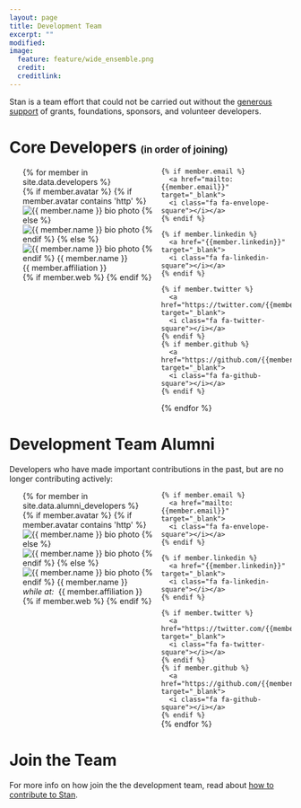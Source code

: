 ```yaml
---
layout: page
title: Development Team
excerpt: ""
modified:
image:
  feature: feature/wide_ensemble.png
  credit:
  creditlink:
---
```


Stan is a team effort that could not be carried out without the
[generous support](/support/) of grants, foundations, sponsors, and
volunteer developers.


<h1>Core Developers <span style="font-size:0.6em" class="note">(in order of joining)</span></h1>


<ul style="columns:2">
{% for member in site.data.developers %}

  <div style="clear:both">
  {% if member.avatar %}
    {% if member.avatar contains 'http' %}
      <img src="{{ member.avatar }}"
           class="dev-bio-photo"
           alt="{{ member.name }} bio photo"></img>
    {% else %}
      <img src="{{ site.url }}/images/bio/{{ member.avatar }}"
           class="dev-bio-photo"
           alt="{{ member.name }} bio photo">
    {% endif %}
  {% else %}
    <img src="{{ site.url }}/images/bio/bio-photo.jpg"
         class="dev-bio-photo"
         alt="{{ member.name }} bio photo">
  {% endif %}
  {{ member.name }}<br>
  {{ member.affiliation }}

  <div>
    {% if member.web %}
	    <a href="{{member.web}}" target="_blank">
      <i class="fa fa-home"></i></a>
    {% endif %}

    {% if member.email %}
      <a href="mailto:{{member.email}}" target="_blank">
      <i class="fa fa-envelope-square"></i></a>
    {% endif %}

    {% if member.linkedin %}
      <a href="{{member.linkedin}}" target="_blank">
      <i class="fa fa-linkedin-square"></i></a>
    {% endif %}

    {% if member.twitter %}
      <a href="https://twitter.com/{{member.twitter}}" target="_blank">
      <i class="fa fa-twitter-square"></i></a>
    {% endif %}
    {% if member.github %}
      <a href="https://github.com/{{member.github}}" target="_blank">
      <i class="fa fa-github-square"></i></a>
    {% endif %}

  </div>

  </div>

{% endfor %}
</ul>

# Development Team Alumni

Developers who have made important contributions in the past, but are no longer contributing actively:

<ul style="columns:2">
{% for member in site.data.alumni_developers %}


  <div style="clear:both">
  {% if member.avatar %}
    {% if member.avatar contains 'http' %}
      <img src="{{ member.avatar }}"
           class="dev-bio-photo"
           alt="{{ member.name }} bio photo"></img>
    {% else %}
      <img src="{{ site.url }}/images/bio/{{ member.avatar }}"
           class="dev-bio-photo"
           alt="{{ member.name }} bio photo">
    {% endif %}
  {% else %}
    <img src="{{ site.url }}/images/bio/bio-photo.jpg"
         class="dev-bio-photo"
         alt="{{ member.name }} bio photo">
  {% endif %}
  {{ member.name }}<br>
  <i>while at:</i>&nbsp; {{ member.affiliation }}

  <div>
    {% if member.web %}
	    <a href="{{member.web}}" target="_blank">
      <i class="fa fa-home"></i></a>
    {% endif %}

    {% if member.email %}
      <a href="mailto:{{member.email}}" target="_blank">
      <i class="fa fa-envelope-square"></i></a>
    {% endif %}

    {% if member.linkedin %}
      <a href="{{member.linkedin}}" target="_blank">
      <i class="fa fa-linkedin-square"></i></a>
    {% endif %}

    {% if member.twitter %}
      <a href="https://twitter.com/{{member.twitter}}" target="_blank">
      <i class="fa fa-twitter-square"></i></a>
    {% endif %}
    {% if member.github %}
      <a href="https://github.com/{{member.github}}" target="_blank">
      <i class="fa fa-github-square"></i></a>
    {% endif %}

  </div>

  </div>
{% endfor %}

</ul>

# Join the Team

For more info on how join the the development team, read about
[how to contribute to Stan](/development/).

